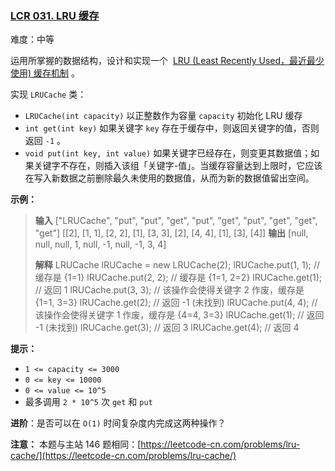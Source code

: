 ﻿### [LCR 031. LRU 缓存](https://leetcode.cn/problems/OrIXps/description/)

难度：中等

运用所掌握的数据结构，设计和实现一个  [LRU (Least Recently Used，最近最少使用) 缓存机制](https://baike.baidu.com/item/LRU) 。

实现 `LRUCache` 类：

- `LRUCache(int capacity)` 以正整数作为容量 `capacity` 初始化 LRU 缓存
- `int get(int key)` 如果关键字 `key` 存在于缓存中，则返回关键字的值，否则返回 `-1` 。
- `void put(int key, int value)` 如果关键字已经存在，则变更其数据值；如果关键字不存在，则插入该组「关键字-值」。当缓存容量达到上限时，它应该在写入新数据之前删除最久未使用的数据值，从而为新的数据值留出空间。

**示例：**

> **输入**
> ["LRUCache", "put", "put", "get", "put", "get", "put", "get", "get", "get"]
> \[[2], [1, 1], [2, 2], [1], [3, 3], [2], [4, 4], [1], [3], [4]]
> **输出**
> [null, null, null, 1, null, -1, null, -1, 3, 4]
>
> **解释**
> LRUCache lRUCache = new LRUCache(2);
> lRUCache.put(1, 1); // 缓存是 {1=1}
> lRUCache.put(2, 2); // 缓存是 {1=1, 2=2}
> lRUCache.get(1);    // 返回 1
> lRUCache.put(3, 3); // 该操作会使得关键字 2 作废，缓存是 {1=1, 3=3}
> lRUCache.get(2);    // 返回 -1 (未找到)
> lRUCache.put(4, 4); // 该操作会使得关键字 1 作废，缓存是 {4=4, 3=3}
> lRUCache.get(1);    // 返回 -1 (未找到)
> lRUCache.get(3);    // 返回 3
> lRUCache.get(4);    // 返回 4

**提示：**

- `1 <= capacity <= 3000`
- `0 <= key <= 10000`
- `0 <= value <= 10^5`
- 最多调用 `2 * 10^5` 次 `get` 和 `put`

**进阶**：是否可以在 `O(1)` 时间复杂度内完成这两种操作？

**注意：** 本题与主站 146 题相同：[https://leetcode-cn.com/problems/lru-cache/](https://leetcode-cn.com/problems/lru-cache/)
